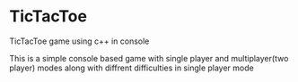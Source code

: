 # TicTacToe
 TicTacToe game using c++ in console
 

This is a simple console based game with single player and multiplayer(two player) modes along with diffrent difficulties in single player mode


